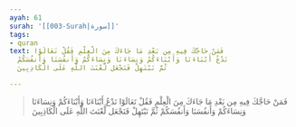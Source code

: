 ```yaml
---
ayah: 61
surah: '[[003-Surah|سورة]]'
tags:
- quran
text: فَمَنْ حَاجَّكَ فِيهِ مِن بَعْدِ مَا جَاءَكَ مِنَ الْعِلْمِ فَقُلْ تَعَالَوْا
  نَدْعُ أَبْنَاءَنَا وَأَبْنَاءَكُمْ وَنِسَاءَنَا وَنِسَاءَكُمْ وَأَنفُسَنَا وَأَنفُسَكُمْ
  ثُمَّ نَبْتَهِلْ فَنَجْعَل لَّعْنَتَ اللَّهِ عَلَى الْكَاذِبِينَ

---
```

> فَمَنْ حَاجَّكَ فِيهِ مِن بَعْدِ مَا جَاءَكَ مِنَ الْعِلْمِ فَقُلْ تَعَالَوْا نَدْعُ أَبْنَاءَنَا وَأَبْنَاءَكُمْ وَنِسَاءَنَا وَنِسَاءَكُمْ وَأَنفُسَنَا وَأَنفُسَكُمْ ثُمَّ نَبْتَهِلْ فَنَجْعَل لَّعْنَتَ اللَّهِ عَلَى الْكَاذِبِينَ
